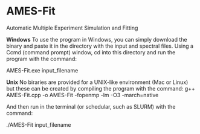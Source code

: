 # AMES-Fit
Automatic Multiple Experiment Simulation and Fitting

**Windows**
To use the program in Windows, you can simply download the binary and paste it in the directory with the input and spectral files.
Using a Ccmd (command prompt) window, cd into this directory and run the program with the command:

AMES-Fit.exe input_filename

**Unix**
No biraries are provided for a UNIX-like environment (Mac or Linux) but these can be created by compiling the program with the command:
g++ AMES-Fit.cpp -o AMES-Fit -fopenmp -lm -O3 -march=native

And then run in the terminal (or schedular, such as SLURM) with the command:

./AMES-Fit input_filename

